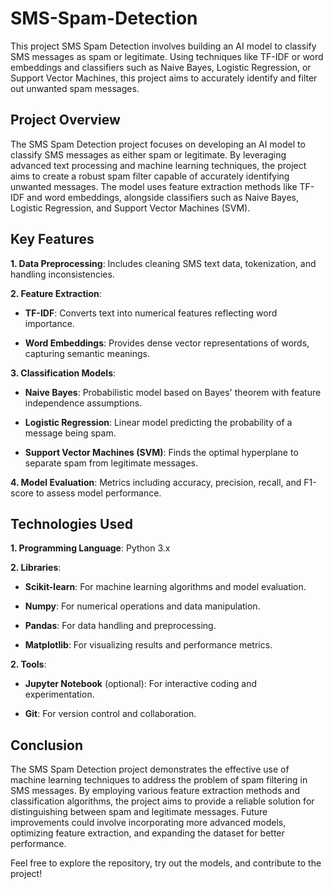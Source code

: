 # SMS-Spam-Detection

This project SMS Spam Detection involves building an AI model to classify SMS messages as spam or legitimate. Using techniques like TF-IDF or word embeddings and classifiers such as Naive Bayes, Logistic Regression, or Support Vector Machines, this project aims to accurately identify and filter out unwanted spam messages.

## Project Overview

The SMS Spam Detection project focuses on developing an AI model to classify SMS messages as either spam or legitimate. By leveraging advanced text processing and machine learning techniques, the project aims to create a robust spam filter capable of accurately identifying unwanted messages. The model uses feature extraction methods like TF-IDF and word embeddings, alongside classifiers such as Naive Bayes, Logistic Regression, and Support Vector Machines (SVM).

## Key Features

**1. Data Preprocessing**: Includes cleaning SMS text data, tokenization, and handling inconsistencies.
  
**2. Feature Extraction**:
  - **TF-IDF**: Converts text into numerical features reflecting word importance.
    
  - **Word Embeddings**: Provides dense vector representations of words, capturing semantic meanings.
    
  **3. Classification Models**:
  - **Naive Bayes**: Probabilistic model based on Bayes' theorem with feature independence assumptions.
    
  - **Logistic Regression**: Linear model predicting the probability of a message being spam.
    
  - **Support Vector Machines (SVM)**: Finds the optimal hyperplane to separate spam from legitimate messages.
    
  **4. Model Evaluation**: Metrics including accuracy, precision, recall, and F1-score to assess model performance.

## Technologies Used

**1. Programming Language**: Python 3.x

**2. Libraries**:
  - **Scikit-learn**: For machine learning algorithms and model evaluation.

  - **Numpy**: For numerical operations and data manipulation.
    
  - **Pandas**: For data handling and preprocessing.
    
  - **Matplotlib**: For visualizing results and performance metrics.
    
**2. Tools**: 
  - **Jupyter Notebook** (optional): For interactive coding and experimentation.
    
  - **Git**: For version control and collaboration.

## Conclusion

The SMS Spam Detection project demonstrates the effective use of machine learning techniques to address the problem of spam filtering in SMS messages. By employing various feature extraction methods and classification algorithms, the project aims to provide a reliable solution for distinguishing between spam and legitimate messages. Future improvements could involve incorporating more advanced models, optimizing feature extraction, and expanding the dataset for better performance.

Feel free to explore the repository, try out the models, and contribute to the project!

